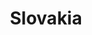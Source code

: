 ---
title: Slovakia
indice: 0.3902359561170552
years:
- year: '1995'
  indice: 0.38070560697333483
- year: '1996'
  indice: 0.3722947951523429
- year: '1997'
  indice: 0.3739558419459029
- year: '1998'
  indice: 0.3595802775283225
- year: '1999'
  indice: 0.35578556042385895
- year: '2000'
  indice: 0.35010981960602383
- year: '2001'
  indice: 0.34548610111194555
- year: '2002'
  indice: 0.3624556881286109
- year: '2003'
  indice: 0.34969601528387306
- year: '2004'
  indice: 0.3440677481206038
- year: '2005'
  indice: 0.3368705192950018
- year: '2006'
  indice: 0.3337331169900746
- year: '2007'
  indice: 0.3356952026532664
- year: '2008'
  indice: 0.34245549833175265
- year: '2009'
  indice: 0.37689430719456335
- year: '2010'
  indice: 0.36687262037606444
- year: '2011'
  indice: 0.36036246707001657
- year: '2012'
  indice: 0.3656972423708463
- year: '2013'
  indice: 0.38176934734110607
- year: '2014'
  indice: 0.35822998003876283
- year: '2015'
  indice: 0.36273624345511973
- year: '2016'
  indice: 0.37667389587234745
- year: '2017'
  indice: 0.3792044768149885
- year: '2018'
  indice: 0.37643806526027884
- year: '2019'
  indice: 0.36945196036297057
- year: '2020'
  indice: 0.3902359561170552
---